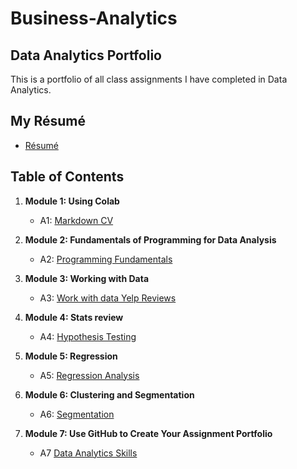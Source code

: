 # Business-Analytics
## Data Analytics Portfolio

This is a portfolio of all class assignments I have completed in Data Analytics.

## My Résumé
- [Résumé](https://colab.research.google.com/drive/1hBCEwwIHirfbWsGKbFXGg1UKqv3_uV8F)

## Table of Contents
1. **Module 1: Using Colab**
   - A1: [Markdown CV](https://colab.research.google.com/drive/1hBCEwwIHirfbWsGKbFXGg1UKqv3_uV8F)
   
2. **Module 2: Fundamentals of Programming for Data Analysis**
   - A2: [Programming Fundamentals](https://colab.research.google.com/drive/17krkiqwXOZLGud9tKlXDDP5B6GouFYNf) 
   
3. **Module 3: Working with Data**
   - A3: [Work with data Yelp Reviews](https://colab.research.google.com/drive/1ptRK4oNmvoJBrvHZZxr5GihgdtYz8vU9) 
  
4. **Module 4: Stats review**
   - A4: [Hypothesis Testing](https://colab.research.google.com/drive/17XiaM0ixSA8x7aWUU_Jc_yOLJdx2M6JJ) 

5. **Module 5: Regression**
   - A5: [Regression Analysis](https://colab.research.google.com/drive/1zC8PGp0rWUjx2U64--nXBWIFO4BFAhza)  

6. **Module 6: Clustering and Segmentation**
   - A6: [Segmentation](https://colab.research.google.com/drive/1JwnV_UXKWYml7LAfsYhNL9gO411zs6wh)  
   
7. **Module 7: Use GitHub to Create Your Assignment Portfolio**
    - A7 [Data Analytics Skills](https://github.com/SkylarLister/Business-Analytics/blob/main/README.md)

  
